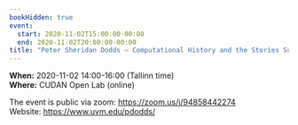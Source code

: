```yaml
---
bookHidden: true
event:
  start: 2020-11-02T15:00:00-00:00
  end: 2020-11-02T20:00:00-00:00
title: "Peter Sheridan Dodds – Computational History and the Stories Surrounding President Trump: Measurements of Timelines, Fame, Story Turbulence, and Collective Chronopathy"
---
```


**When:** 2020-11-02 14:00-16:00 (Tallinn time)  
**Where:** CUDAN Open Lab (online)  

The event is public via zoom:  <https://zoom.us/j/94858442274>  
Website: <https://www.uvm.edu/pdodds/> 


